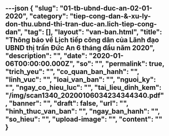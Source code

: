 ---json
{
    "slug": "01-tb-ubnd-duc-an-02-01-2020",
    "category": "tiep-cong-dan-&-xu-ly-don-thu.ubnd-thi-tran-duc-an.lich-tiep-cong-dan",
    "tag": [],
    "layout": "van-ban.html",
    "title": "Thông báo về Lịch tiếp công dân của Lãnh đạo UBND thị trấn Đức An 6 tháng đầu năm 2020",
    "description": "",
    "date": "2020-01-06T00:00:00.000Z",
    "so": "",
    "permalink": true,
    "trich_yeu": "",
    "co_quan_ban_hanh": "",
    "linh_vuc": "",
    "loai_van_ban": "",
    "nguoi_ky": "",
    "ngay_co_hieu_luc": "",
    "tai_lieu_dinh_kem": "/img/scan1340_20200106034234344340.pdf",
    "banner": "",
    "draft": false,
    "url": "",
    "hinh_thuc_van_ban": "",
    "ngay_ban_hanh": "",
    "so_hieu": "",
    "upload-image": "",
    "__content__": ""
}
---
